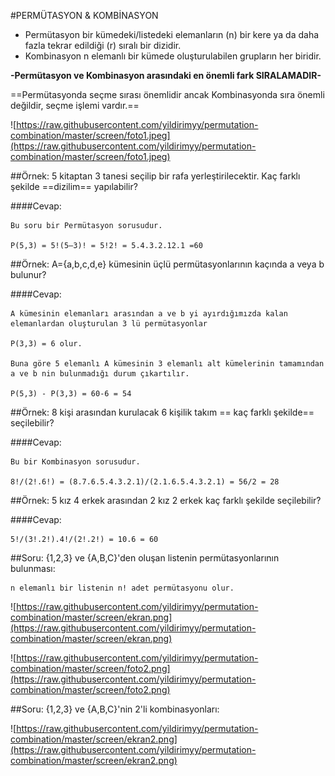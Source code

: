 #PERMÜTASYON & KOMBİNASYON

* Permütasyon bir kümedeki/listedeki elemanların (n) bir kere ya da daha fazla tekrar edildiği (r) sıralı bir dizidir. 
* Kombinasyon n elemanlı bir kümede oluşturulabilen grupların her biridir. 

**-Permütasyon ve Kombinasyon arasındaki en önemli fark SIRALAMADIR-**

==Permütasyonda seçme sırası önemlidir ancak Kombinasyonda sıra önemli değildir, seçme işlemi vardır.==


![https://raw.githubusercontent.com/yildirimyy/permutation-combination/master/screen/foto1.jpeg](https://raw.githubusercontent.com/yildirimyy/permutation-combination/master/screen/foto1.jpeg) 


##Örnek: 5 kitaptan 3 tanesi seçilip bir rafa yerleştirilecektir. Kaç farklı şekilde ==dizilim== yapılabilir?

####Cevap:
```
Bu soru bir Permütasyon sorusudur.

P(5,3) = 5!(5–3)! = 5!2! = 5.4.3.2.12.1 =60
```


##Örnek: A={a,b,c,d,e} kümesinin üçlü permütasyonlarının kaçında a veya b bulunur?

####Cevap: 

```
A kümesinin elemanları arasından a ve b yi ayırdığımızda kalan elemanlardan oluşturulan 3 lü permütasyonlar

P(3,3) = 6 olur.

Buna göre 5 elemanlı A kümesinin 3 elemanlı alt kümelerinin tamamından a ve b nin bulunmadığı durum çıkartılır.

P(5,3) - P(3,3) = 60-6 = 54
```

##Örnek: 8 kişi arasından kurulacak 6 kişilik takım == kaç farklı şekilde== seçilebilir?

####Cevap: 

```
Bu bir Kombinasyon sorusudur. 

8!/(2!.6!) = (8.7.6.5.4.3.2.1)/(2.1.6.5.4.3.2.1) = 56/2 = 28
```

##Örnek: 5 kız 4 erkek arasından 2 kız 2 erkek kaç farklı şekilde seçilebilir?

####Cevap:

```
5!/(3!.2!).4!/(2!.2!) = 10.6 = 60
```

##Soru: {1,2,3} ve {A,B,C}'den oluşan listenin permütasyonlarının bulunması:

```
n elemanlı bir listenin n! adet permütasyonu olur. 
```

![https://raw.githubusercontent.com/yildirimyy/permutation-combination/master/screen/ekran.png](https://raw.githubusercontent.com/yildirimyy/permutation-combination/master/screen/ekran.png) 

![https://raw.githubusercontent.com/yildirimyy/permutation-combination/master/screen/foto2.png](https://raw.githubusercontent.com/yildirimyy/permutation-combination/master/screen/foto2.png) 


##Soru: {1,2,3} ve {A,B,C}'nin 2'li kombinasyonları:

![https://raw.githubusercontent.com/yildirimyy/permutation-combination/master/screen/ekran2.png](https://raw.githubusercontent.com/yildirimyy/permutation-combination/master/screen/ekran2.png) 